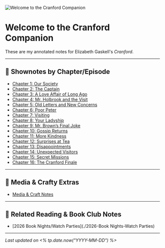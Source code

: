 ![Welcome to the Cranford Companion](banner-cranford-library.png)

# Welcome to the Cranford Companion

These are my annotated notes for Elizabeth Gaskell's *Cranford*.

---

## 📘 Shownotes by Chapter/Episode

- [Chapter 1: Our Society](./🎤001-CRANFORD-ch-1-679-04.11.25)
- [Chapter 2: The Captain](./🎤002-cranford-ch-2-680-04.18.25)
- [Chapter 3: A Love Affair of Long Ago](./🎤003-Cranford-Ch-3-681-ANNIVERSARY-04.25.25)
- [Chapter 4: Mr. Holbrook and the Visit](./🎤004-Cranford-Ch-4-682-05.02.25)
- [Chapter 5: Old Letters and New Concerns](./🎤005-Cranford-Ch-5-683-05.10.25)
- [Chapter 6: Poor Peter](./🎤006-Cranford-Ch-6-684-05.16.25)
- [Chapter 7: Visiting](./🎤007-Cranford-Ch-7-685-05.23.25)
- [Chapter 8: Your Ladyship](./🎤008-Cranford-Ch-8-686-05.30.25)
- [Chapter 9: Mr. Brown’s Final Joke](./🎤009-Cranford-Ch-9-687-06.06.25)
- [Chapter 10: Gossip Returns](./🎤010-Cranford-Ch10-688-06.13.25)
- [Chapter 11: More Kindness](./🎤011-Cranford-689-06.20.2025)
- [Chapter 12: Surprises at Tea](./🎤012-Cranford-690-06.27.2025)
- [Chapter 13: Disappointments](./🎤013-Cranford-691-07.04.2025)
- [Chapter 14: Unexpected Visitors](./🎤014-Cranford-692-07.11.2025)
- [Chapter 15: Secret Missions](./🎤015-Cranford-693-07.18.2025)
- [Chapter 16: The Cranford Finale](./🎤016-Cranford-694-07.25.2025)

---

## 🎨 Media & Crafty Extras

- [Media & Craft Notes](./media)

---

## 🧵 Related Reading & Book Club Notes

- [2026 Book Nights/Watch Parties](./2026-Book Nights-Watch Parties)

---

_Last updated on <% tp.date.now("YYYY-MM-DD") %>_